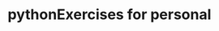 # pythonExercises for personal

    
                


     
   
       
  
    
    
    
    



   

   






































